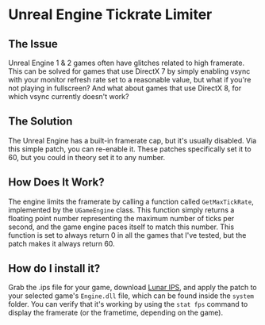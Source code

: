 # Unreal Engine Tickrate Limiter
## The Issue
Unreal Engine 1 & 2 games often have glitches related to high framerate. This can be solved for games that use DirectX 7 by simply enabling vsync with your monitor refresh rate set to a reasonable value, but what if you're not playing in fullscreen? And what about games that use DirectX 8, for which vsync currently doesn't work?
## The Solution
The Unreal Engine has a built-in framerate cap, but it's usually disabled. Via this simple patch, you can re-enable it. These patches specifically set it to 60, but you could in theory set it to any number.
## How Does It Work?
The engine limits the framerate by calling a function called `GetMaxTickRate`, implemented by the `UGameEngine` class. This function simply returns a floating point number representing the maximum number of ticks per second, and the game engine paces itself to match this number. This function is set to always return 0 in all the games that I've tested, but the patch makes it always return 60.
## How do I install it?
Grab the .ips file for your game, download [Lunar IPS](https://fusoya.eludevisibility.org/lips/), and apply the patch to your selected game's `Engine.dll` file, which can be found inside the `system` folder. You can verify that it's working by using the `stat fps` command to display the framerate (or the frametime, depending on the game).
